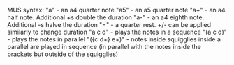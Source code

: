 MUS syntax:
"a" - an a4 quarter note
"a5" - an a5 quarter note
"a+" - an a4 half note. Additional +s double the duration
"a-" - an a4 eighth note. Additional -s halve the duration
"=" - a quarter rest. +/- can be applied similarly to change duration
"a c d" - plays the notes in a sequence
"(a c d)" - plays the notes in parallel
"({c d+} e+)" - notes inside squigglies inside a parallel are played in sequence (in parallel with the notes inside the brackets but outside of the squigglies)